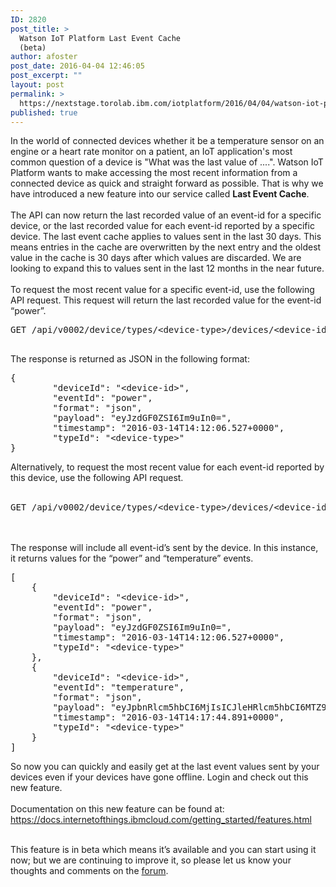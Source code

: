 ```yaml
---
ID: 2820
post_title: >
  Watson IoT Platform Last Event Cache
  (beta)
author: afoster
post_date: 2016-04-04 12:46:05
post_excerpt: ""
layout: post
permalink: >
  https://nextstage.torolab.ibm.com/iotplatform/2016/04/04/watson-iot-platform-last-event-cache-beta/
published: true
---
```

In the world of connected devices whether it be a temperature sensor on an engine or a heart rate monitor on a patient, an IoT application's most common question of a device is "What was the last value of ....". Watson IoT Platform wants to make accessing the most recent information from a connected device as quick and straight forward as possible. That is why we have introduced a new feature into our service called <b>Last Event Cache</b>.
<br />
<br />
The API can now return the last recorded value of an event-id for a specific device, or the last recorded value for each event-id reported by a specific device. The last event cache applies to values sent in the last 30 days. This means entries in the cache are overwritten by the next entry and the oldest value in the cache is 30 days after which values are discarded. We are looking to expand this to values sent in the last 12 months in the near future.
<br />
<br />
To request the most recent value for a specific event-id, use the following API request. This request will return the last recorded value for the event-id “power”.
<br />


<pre>GET /api/v0002/device/types/&lt;device-type&gt;/devices/&lt;device-id&gt;/events/power

</pre>



The response is returned as JSON in the following format:
<br />
<pre>{
        "deviceId": "&lt;device-id&gt;",
        "eventId": "power",
        "format": "json",
        "payload": "eyJzdGF0ZSI6Im9uIn0=",
        "timestamp": "2016-03-14T14:12:06.527+0000",
        "typeId": "&lt;device-type&gt;"
}</pre>

Alternatively, to request the most recent value for each event-id reported by this device, use the following API request.
<br /><br />
<pre>GET /api/v0002/device/types/&lt;device-type&gt;/devices/&lt;device-id&gt;/events</pre>
<br /><br />
The response will include all event-id’s sent by the device. In this instance, it returns values for the “power” and “temperature” events.
<br />
<pre>[
    {
        "deviceId": "&lt;device-id&gt;",
        "eventId": "power",
        "format": "json",
        "payload": "eyJzdGF0ZSI6Im9uIn0=",
        "timestamp": "2016-03-14T14:12:06.527+0000",
        "typeId": "&lt;device-type&gt;"
    },
    {
        "deviceId": "&lt;device-id&gt;",
        "eventId": "temperature",
        "format": "json",
        "payload": "eyJpbnRlcm5hbCI6MjIsICJleHRlcm5hbCI6MTZ9",
        "timestamp": "2016-03-14T14:17:44.891+0000",
        "typeId": "&lt;device-type&gt;"
    }
]</pre>

So now you can quickly and easily get at the last event values sent by your devices even if your devices have gone offline. 
Login and check out this new feature.
<br />
<br />
Documentation on this new feature can be found at:<br /> <a href="https://docs.internetofthings.ibmcloud.com/getting_started/features.html" target="_blank">https://docs.internetofthings.ibmcloud.com/getting_started/features.html</a><br /><br />

This feature is in beta which means it’s available and you can start using it now; but we are continuing to improve it, so please let us know your thoughts and comments on the <a href="https://nextstage.torolab.ibm.com/answers/topics/iot.html">forum</a>.